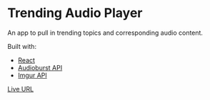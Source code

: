 # Trending Audio Player

An app to pull in trending topics and corresponding audio content. 

Built with:
* [React](https://reactjs.org/)
* [Audioburst API](https://developers.audioburst.com/)
* [Imgur API](https://api.imgur.com/)

[Live URL](https://trending-audio.herokuapp.com/)
